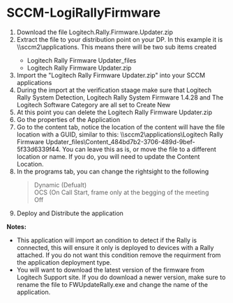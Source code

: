 # SCCM-LogiRallyFirmware
<ol>
  <li>Download the file Logitech.Rally.Firmware.Updater.zip</li>
  <li>Extract the file to your distribution point on your DP. In this example it is \\sccm2\applications. This means there will be two sub items created</li>
  <ul>
    <li>Logitech Rally Firmware Updater_files</li>
    <li>Logitech Rally Firmware Updater.zip</li>
  </ul>
  <li>Import the "Logitech Rally Firmware Updater.zip" into your SCCM applications</li>
  <li>During the import at the verification staage make sure that Logitech Rally System Detection, Logitech Rally System Firmware 1.4.28 and The Logitech Software Category are all set to Create New</li>
  <li>At this point you can delete the Logitech Rally Firmware Updater.zip</li>
  <li>Go the properties of the Application</li>
  <li>Go to the content tab, notice the location of the content will have the file location with a GUID, similar to this: \\sccm2\applications\Logitech Rally Firmware Updater_files\Content_484bd7b2-3706-489d-9bef-5f33d6339f44. You can leave this as is, or move the file to a different location or name. If you do, you will need to update the Content Location.</li>
  <li>In the programs tab, you can change the rightsight to the following<br>
    <blockquote>
      Dynamic (Defualt)<br>
      OCS (On Call Start, frame only at the begging of the meeting<br>
      Off
      </blockquote>
  <li>Deploy and Distribute the application</li>
  </ol>
  <B>Notes:</B>
<ul>
  <li>This application will import an condition to detect if the Rally is connected, this will ensure it only is deployed to devices with a Rally attached. If you do not want this condition remove the requirment from the application deployment type.</li>
  <li>You will want to download the latest version of the firmware from Logitech Support site. If you do download a newer version, make sure to rename the file to FWUpdateRally.exe and change the name of the application.</li>
  </ul>
  

